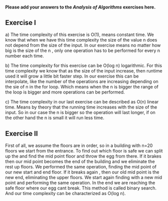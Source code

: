 #### Please add your answers to the ***Analysis of  Algorithms*** exercises here.

## Exercise I

a) The time complexity of this exercise is O(1), means constant time. We know that when we have this time complexity the size of the value n does not depend from the size of the input. In our exercise means no matter how big is the size of the n , only one operation has to be performed for every n number each time.


b) The time complexity for this exercise can be O(log n) logarithmic. For this time complexity we know that as the size of the input increase, then runtime used it will grow a little bit faster step. In our exercise this can be interpolate, like the number of the operations are increasing depending on the sie of n in the for loop. Which means when the n is bigger the range of the loop is bigger and more operations can be performed.


c) The time complexity in our last exercise can be described as O(n) linear time. Means by theory that the running time increases with the size of the input. So in our case the n is bigger so the operation will last longer, if on the other hand the n is small it will run less time.

## Exercise II
First of all, we assume the floors are in order, so in a building with n=20 floors we start from the entrance. To find out which floor is safe we can split up the and find the mid point floor and throw the egg from there. If it brakes then our mid point becomes the end of the building and we eliminate the rest up floors. We performed the same operation, finding the mid point of our new start and end floor. If it breaks again , then our old mid point is the new end, eliminating the upper floors. We start again finding with a new mid point and performing the same operation. In the end we are reaching the safe floor where our egg cant break. This method is called binary search. And our time complexity can be characterized as O(log n).

